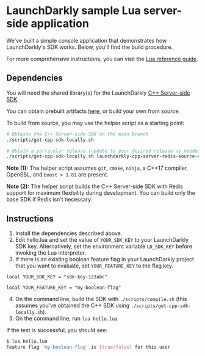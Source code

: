 # LaunchDarkly sample Lua server-side application
We've built a simple console application that demonstrates how LaunchDarkly's SDK works. 
Below, you'll find the build procedure. 

For more comprehensive instructions, you can visit the [Lua reference guide](https://docs.launchdarkly.com/sdk/server-side/lua).

## Dependencies
You will need the shared library(s) for the LaunchDarkly [C++ Server-side SDK](https://github.com/launchdarkly/cpp-sdks). 

You can obtain prebuilt artifacts [here](https://github.com/launchdarkly/cpp-sdks/releases?q=%22launchdarkly-cpp-server%22), or build your own from source.

To build from source, you may use the helper script as a starting point:

```bash
# Obtains the C++ Server-side SDK on the main branch
./scripts/get-cpp-sdk-locally.sh

# Obtain a particular release (update to your desired release as needed)
./scripts/get-cpp-sdk-locally.sh launchdarkly-cpp-server-redis-source-v2.1.0
```
**Note (1):** The helper script assumes `git`, `cmake`, `ninja`, a C++17 compiler, OpenSSL, and `boost > 1.81` are present.

**Note (2):** The helper script builds the C++ Server-side SDK with Redis support for maximum flexibility during development. 
You can build only the base SDK if Redis isn't necessary. 

## Instructions
1. Install the dependencies described above.
2. Edit hello.lua and set the value of `YOUR_SDK_KEY` to your LaunchDarkly SDK key. Alternatively, set the environment variable
`LD_SDK_KEY` before invoking the Lua interpreter.
3. If there is an existing boolean feature flag in your LaunchDarkly project that you want to evaluate, set `YOUR_FEATURE_KEY` to the flag key.

```
local YOUR_SDK_KEY = "sdk-key-123abc"

local YOUR_FEATURE_KEY = "my-boolean-flag"
```

4. On the command line, build the SDK with `./scripts/compile.sh` (this assumes you've obtained the C++ SDK using `./scripts/get-cpp-sdk-locally.sh`).
5. On the command line, run `lua hello.lua`

If the test is successful, you should see:

```bash
$ lua hello.lua
Feature flag 'my-boolean-flag' is [true/false] for this user
```

